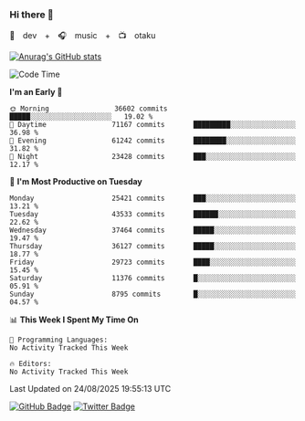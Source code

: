 ### Hi there 👋

🚀　dev　+　🎧　music　+　📺　otaku


[![Anurag's GitHub stats](https://github-readme-stats.vercel.app/api?username=koheitasaka&count_private=true&show_icons=true&theme=monokai)](https://github.com/koheitasaka/github-readme-stats)

<!--START_SECTION:waka-->
![Code Time](http://img.shields.io/badge/Code%20Time-1%2C161%20hrs%2023%20mins-blue)

**I'm an Early 🐤** 

```text
🌞 Morning                36602 commits       █████░░░░░░░░░░░░░░░░░░░░   19.02 % 
🌆 Daytime                71167 commits       █████████░░░░░░░░░░░░░░░░   36.98 % 
🌃 Evening                61242 commits       ████████░░░░░░░░░░░░░░░░░   31.82 % 
🌙 Night                  23428 commits       ███░░░░░░░░░░░░░░░░░░░░░░   12.17 % 
```
📅 **I'm Most Productive on Tuesday** 

```text
Monday                   25421 commits       ███░░░░░░░░░░░░░░░░░░░░░░   13.21 % 
Tuesday                  43533 commits       ██████░░░░░░░░░░░░░░░░░░░   22.62 % 
Wednesday                37464 commits       █████░░░░░░░░░░░░░░░░░░░░   19.47 % 
Thursday                 36127 commits       █████░░░░░░░░░░░░░░░░░░░░   18.77 % 
Friday                   29723 commits       ████░░░░░░░░░░░░░░░░░░░░░   15.45 % 
Saturday                 11376 commits       █░░░░░░░░░░░░░░░░░░░░░░░░   05.91 % 
Sunday                   8795 commits        █░░░░░░░░░░░░░░░░░░░░░░░░   04.57 % 
```


📊 **This Week I Spent My Time On** 

```text
💬 Programming Languages: 
No Activity Tracked This Week

🔥 Editors: 
No Activity Tracked This Week
```


 Last Updated on 24/08/2025 19:55:13 UTC
<!--END_SECTION:waka-->

[![GitHub Badge](https://img.shields.io/badge/GitHub-100000?style=for-the-badge&logo=github&logoColor=white)](https://github.com/koheitasaka)
[![Twitter Badge](https://img.shields.io/badge/Twitter-1DA1F2?style=for-the-badge&logo=twitter&logoColor=white)](https://twitter.com/sleep_asleep_)
